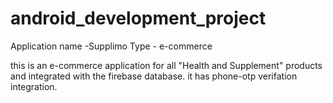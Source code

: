 # android_development_project
Application name -Supplimo
Type - e-commerce

this is an e-commerce application for all "Health and Supplement" products
and integrated with the firebase database.
it has phone-otp verifation integration.

